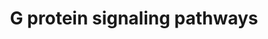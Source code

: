 ---
annotations:
- id: PW:0000125
  parent: signaling pathway
  type: Pathway Ontology
  value: G protein mediated signaling pathway
authors:
- Nsalomonis
- MaintBot
- BruceConklin
- C.Redfern
- Thomas
- Christine Chichester
- Mkutmon
- Eweitz
- Khanspers
citedin:
- link: PMC6657571
  title: Quizalofop-p-Ethyl Induces Adipogenesis in 3T3-L1 Adipocytes (2019)
- link: 10.1038/mtm.2014.7
  title: Proteomic profiling of salivary gland after nonviral gene transfer mediated
    by conventional plasmids and minicircles (2014)
communities: []
description: 'G proteins, short for guanine nucleotide-binding proteins, are a family
  of proteins involved in second messenger cascades. G proteins are so called because
  they function as "molecular switches". They alternate from ''inactive'' guanosine
  diphosphate (GDP) to ''active'' guanosine triphosphate (GTP), which is a binding
  state, and which proceeds to regulate downstream cell processes.  Source: [Wikipedia](https://en.wikipedia.org/wiki/G_protein)'
last-edited: 2025-02-27
ndex: null
organisms:
- Mus musculus
redirect_from:
- /index.php/Pathway:WP232
- /instance/WP232
- /instance/WP232_r136966
revision: r136966
schema-jsonld:
- '@context': https://schema.org/
  '@id': https://wikipathways.github.io/pathways/WP232.html
  '@type': Dataset
  creator:
    '@type': Organization
    name: WikiPathways
  description: 'G proteins, short for guanine nucleotide-binding proteins, are a family
    of proteins involved in second messenger cascades. G proteins are so called because
    they function as "molecular switches". They alternate from ''inactive'' guanosine
    diphosphate (GDP) to ''active'' guanosine triphosphate (GTP), which is a binding
    state, and which proceeds to regulate downstream cell processes.  Source: [Wikipedia](https://en.wikipedia.org/wiki/G_protein)'
  keywords:
  - Adcy1
  - Adcy2
  - Adcy3
  - Adcy4
  - Adcy5
  - Adcy6
  - Adcy7
  - Adcy8
  - Adcy9
  - Akap1
  - Akap10
  - Akap11
  - Akap12
  - Akap13
  - Akap2
  - Akap3
  - Akap4
  - Akap5
  - Akap6
  - Akap7
  - Akap8
  - Akap9
  - Arhgef1
  - Ca2+
  - Calm1
  - DAG
  - Gna11
  - Gna12
  - Gna13
  - Gna14
  - Gna15
  - Gnai1
  - Gnai2
  - Gnai3
  - Gnal
  - Gnao1
  - Gnaq
  - Gnas
  - Gnaz
  - Gnb1
  - Gnb2
  - Gnb3
  - Gnb5
  - Gng10
  - Gng11
  - Gng12
  - Gng13
  - Gng3
  - Gng4
  - Gng5
  - Gng7
  - Gng8
  - Gngt1
  - Gngt2
  - Hras1
  - IP3
  - Itpr1
  - Kcnj3
  - Kras
  - Nras
  - Pde1a
  - Pde1b
  - Pde1c
  - Pde4a
  - Pde4b
  - Pde4c
  - Pde4d
  - Pde7a
  - Pde7b
  - Pde8a
  - Pde8b
  - Plcb3
  - Ppp3ca
  - Ppp3cc
  - Prkaca
  - Prkacb
  - Prkar1a
  - Prkar1b
  - Prkar2a
  - Prkar2b
  - Prkca
  - Prkcb
  - Prkcc
  - Prkcd
  - Prkce
  - Prkch
  - Prkci
  - Prkcq
  - Prkcz
  - Prkd1
  - Prkd3
  - Rhoa
  - Rras
  - Slc9a1
  - cAMP
  license: CC0
  name: G protein signaling pathways
seo: CreativeWork
title: G protein signaling pathways
wpid: WP232
---